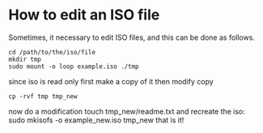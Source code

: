 # How to edit an ISO file

Sometimes, it necessary to edit ISO files, and this can be done as follows.

	cd /path/to/the/iso/file
	mkdir tmp
	sudo mount -o loop example.iso ./tmp

since iso is read only 
first make a copy of it
then modify copy

	cp -rvf tmp tmp_new

now do a modification
	touch tmp_new/readme.txt
and recreate the iso:
	sudo mkisofs -o example_new.iso tmp_new
that is it!

